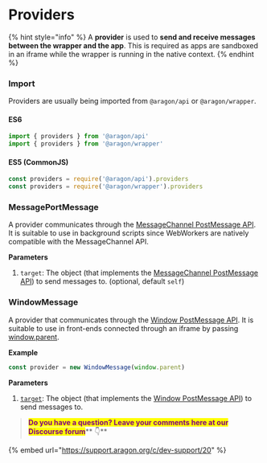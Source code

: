 # Providers

{% hint style="info" %}
A **provider** is used to **send and receive messages between the wrapper and the app**. This is required as apps are sandboxed in an iframe while the wrapper is running in the native context.
{% endhint %}

### Import <a href="#import" id="import"></a>

Providers are usually being imported from `@aragon/api` or `@aragon/wrapper`.

#### ES6 <a href="#es6" id="es6"></a>

```javascript
import { providers } from '@aragon/api'
import { providers } from '@aragon/wrapper'
```

#### ES5 (CommonJS) <a href="#es5-commonjs" id="es5-commonjs"></a>

```javascript
const providers = require('@aragon/api').providers
const providers = require('@aragon/wrapper').providers
```

### MessagePortMessage <a href="#messageportmessage" id="messageportmessage"></a>

A provider communicates through the [MessageChannel PostMessage API](https://developer.mozilla.org/en-US/docs/Web/API/MessagePort/postMessage). It is suitable to use in background scripts since WebWorkers are natively compatible with the MessageChannel API.

**Parameters**

1. `target`: The object (that implements the [MessageChannel PostMessage API](https://developer.mozilla.org/en-US/docs/Web/API/MessagePort/postMessage)) to send messages to. (optional, default `self`)

### WindowMessage <a href="#windowmessage" id="windowmessage"></a>

A provider that communicates through the [Window PostMessage API](https://developer.mozilla.org/en-US/docs/Web/API/Window/postMessage). It is suitable to use in front-ends connected through an iframe by passing [window.parent](https://developer.mozilla.org/en-US/docs/Web/API/Window/parent).

**Example**

```javascript
const provider = new WindowMessage(window.parent)
```

**Parameters**

1. [`target`](https://hack.aragon.org/docs/%60Object%60): The object (that implements the [Window PostMessage API](https://developer.mozilla.org/en-US/docs/Web/API/Window/postMessage)) to send messages to.



> <mark style="color:purple;">**Do you have a question? Leave your comments here at our Discourse forum**</mark>** 👇**

{% embed url="https://support.aragon.org/c/dev-support/20" %}
